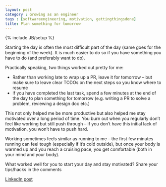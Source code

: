 ```yaml
---
layout: post
category : Growing as an engineer
tags : [softwareengineering, motivation, gettingthingsdone]
title: Plan something for tomorrow
---
```

{% include JB/setup %}

Starting the day is often the most difficult part of the day (same goes for the beginning of the week). It is much easier to do so if you have something you have to do (and preferably want to do).

Practically speaking, two things worked out pretty for me:

- Rather than working late to wrap up a PR, leave it for tomorrow – but make sure to leave clear TODOs on the next steps so you know where to resume
- If you have completed the last task, spend a few minutes at the end of the day to plan something for tomorrow (e.g. writing a PR to solve a problem, reviewing a design doc etc.)

This not only helped me be more productive but also helped me stay motivated over a long period of time. You burn out when you regularly don’t feel like working but still push through – if you don’t have this initial lack of motivation, you won’t have to push hard.

Working sometimes feels similar as running to me – the first few minutes running can feel tough (especially if it’s cold outside), but once your body is warmed up and you reach a cruising pace, you get comfortable (both in your mind and your body).

What worked well for you to start your day and stay motivated? Share your tips/hacks in the comments

[LinkedIn post](https://www.linkedin.com/posts/tumichel_softwareengineering-motivation-gettingthingsdone-activity-7168636018894569472-A6yt?utm_source=share&utm_medium=member_desktop)
